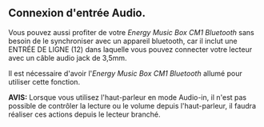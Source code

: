 ## Connexion d'entrée Audio.

Vous pouvez aussi profiter de votre *Energy Music Box CM1 Bluetooth* sans besoin de le synchroniser avec un appareil bluetooth, car il inclut une ENTRÉE DE LIGNE (12) dans laquelle vous pouvez connecter votre lecteur avec un câble audio jack de 3,5mm.

Il est nécessaire d'avoir l'*Energy Music Box CM1 Bluetooth* allumé pour utiliser cette fonction.

**AVIS:** Lorsque vous utilisez l'haut-parleur en mode Audio-in, il n'est pas possible de contrôler la lecture ou le volume depuis l'haut-parleur, il faudra réaliser ces actions depuis le lecteur branché.

